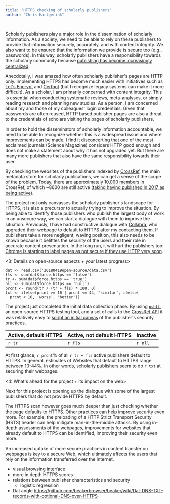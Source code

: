 ```yaml
---
title: "HTTPS checking of scholarly publishers"
author: "Chris Hartgerink"

---
```


Scholarly publishers play a major role in the dissemination of scholarly information. As a society, we need to be able to rely on these publishers to provide that information securely, accurately, and with content integrity. We also want to be ensured that the information we provide is secure too (e.g., passwords). In this way, scholarly publishers have a responsibility towards the scholarly community because [publishing has become increasingly centralized](https://doi.org/10.1371/journal.pone.0127502).

Anecdotally, I was amazed how often scholarly publisher's pages are HTTP only. Implementing HTTPS has become much easier with initiatives such as [Let's Encrypt](https://letsencrypt.org/) and [Certbot](https://certbot.eff.org/) (but I recognize legacy systems can make it more difficult). As a scholar, I am primarily concerned with content integrity. This is essential when conducting systematic reviews, meta-analyses, or simply reading research and planning new studies. As a person, I am concerned about my and those of my colleagues' login credentials. Given that passwords are often reused, HTTP based publisher pages are also a threat to the credentials of scholars visiting the pages of scholarly publishers.

In order to hold the disseminators of scholarly information accountable, we need to be able to recognize whether this is a widespread issue and where improvements can be made. I find it disconcerting that one of the most acclaimed journals (Science Magazine) considers HTTP good enough and does not make a statement about why it has not upgraded yet. But there are many more publishers that also have the same responsibility towards their user.

By checking the websites of the publishers indexed by [CrossRef](https://crossref.org), the main metadata store for scholarly publications, we can get a sense of the scope of the problem. Today, there are approximately [10,000 members](https://api.crossref.org/members?rows=0) in CrossRef, of which ~8600 are still active ([taking having published in 2017 as being active](http://api.crossref.org/works?filter=from-pub-date:2017&facet=publisher-name:*&rows=0)). 

The project not only canvasses the scholarly publisher's landscape for HTTPS, it is also a precursor to actually trying to improve the situation. By being able to identify those publishers who publish the largest body of work in an unsecure way, we can start a dialogue with them to improve the situation. Previously, I have had constructive dialogue with [Collabra](https://collabra.org), who upgraded their webpage to default to HTTPS after my contacting them. If publishers take a more negligent, waving position, this also needs to be known because it belittles the security of the users and their role in accurate content presentation. In the long run, it will hurt the publishers too: [Chrome is starting to label pages as not secure if they use HTTP very soon](https://security.googleblog.com/2018/02/a-secure-web-is-here-to-stay.html).

<3: Details on open-source aspects + your latest progress>

```{r echo = FALSE}
dat <- read.csv('20180419open-source/data.csv')
fls <- sum(dat$force.https == 'false')
tr <- sum(dat$force.https == 'true')
nll <- sum(dat$force.https == 'null')
prcnt <- round(tr / (tr + fls) * 100, 0)
txt <- ifelse(prcnt >= 10 | prcnt <= 44, 'similar', ifelse(
  prcnt < 10, 'worse', 'better'))
```

The project just completed the initial data collection phase. By using [`pshtt`](https://github.com/dhs-ncats/pshtt), an open-source HTTPS testing tool, and a set of calls to the [CrossRef API](https://github.com/CrossRef/rest-api-doc) it was relatively easy to [script an initial canvas](https://github.com/chartgerink/https-checker/blob/master/scripts/https-checker.sh) of the publisher's security practices. 

| Active, default HTTPS | Active, not default HTTPS | Inactive |
| --------------------- | ------------------------- | -------- |
| `r tr` | `r fls` | `r nll` |

At first glance, `r prcnt`% of all `r tr + fls` active publishers default to HTTPS. In general, estimates of Websites that default to HTTPS range between [10-44%](https://www.usenix.org/system/files/conference/usenixsecurity17/sec17-felt.pdf). In other words, scholarly publishers seem to do `r txt` at securing their webpages.

<!-- scp -i ~/keys/nanopub-ami-key.pem admin@ec2-18-195-231-68.eu-central-1.compute.amazonaws.com:/home/admin/https-checker/db/https-summary.csv /home/chjh/writing/20180419open-source/data.csv -->

<!-- Predicting the defaulting of https using -->

<4: What's ahead for the project + its impact on the web>

Next for this project is opening up the dialogue with some of the largest publishers that do not provide HTTPS by default.  

The HTTPS scan however goes much deeper than just checking whether the page defaults to HTTPS. Other practices can help improve security even more. For example, the preloading of a HTTP Strict Transport Security (HSTS) header can help mitigate man-in-the-middle attacks. By using in-depth assessments of the webpages, improvements for websites that already default to HTTPS can be identified, improving their security even more. 

An increased uptake of more secure practices in content transfer on webpages is key to a secure Web, which ultimately affects the users that rely on the information transferred over the Internet. 


* visual browsing interface
* more in depth HTTPS scores
* relations between publisher characteristics and security
  * logistic regression
* Dat angle
https://github.com/beakerbrowser/beaker/wiki/Dat-DNS-TXT-records-with-optional-DNS-over-HTTPS